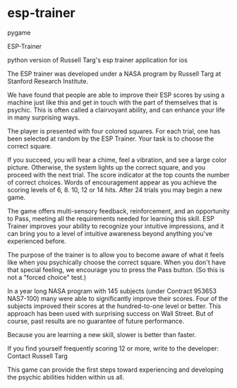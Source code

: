 # esp-trainer
pygame

ESP-Trainer

python version of Russell Targ's esp trainer application for ios

The ESP trainer was developed under a NASA program by Russell Targ at Stanford Research Institute.

We have found that people are able to improve their ESP scores by using a machine just like this and get in touch with the part of themselves that is psychic. This is often called a clairvoyant ability, and can enhance your life in many surprising ways.

The player is presented with four colored squares. For each trial, one has been selected at random by the ESP Trainer. Your task is to choose the correct square.

If you succeed, you will hear a chime, feel a vibration, and see a large color picture. Otherwise, the system lights up the correct square, and you proceed with the next trial. The score indicator at the top counts the number of correct choices. Words of encouragement appear as you achieve the scoring levels of 6, 8. 10, 12 or 14 hits. After 24 trials you may begin a new game.

The game offers multi-sensory feedback, reinforcement, and an opportunity to Pass, meeting all the requirements needed for learning this skill. ESP Trainer improves your ability to recognize your intuitive impressions, and it can bring you to a level of intuitive awareness beyond anything you've experienced before.

The purpose of the trainer is to allow you to become aware of what it feels like when you psychically choose the correct square. When you don't have that special feeling, we encourage you to press the Pass button. (So this is not a "forced choice" test.)

In a year long NASA program with 145 subjects (under Contract 953653 NAS7-100) many were able to significantly improve their scores. Four of the subjects improved their scores at the hundred-to-one level or better. This approach has been used with surprising success on Wall Street. But of course, past results are no guarantee of future performance.

Because you are learning a new skill, slower is better than faster.

If you find yourself frequently scoring 12 or more, write to the developer: Contact Russell Targ

This game can provide the first steps toward experiencing and developing the psychic abilities hidden within us all.
